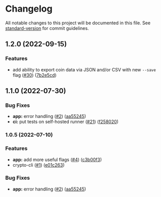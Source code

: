 # Changelog

All notable changes to this project will be documented in this file. See [standard-version](https://github.com/conventional-changelog/standard-version) for commit guidelines.

## 1.2.0 (2022-09-15)


### Features

* add ability to export coin data via JSON and/or CSV with new `--save` flag ([#30](https://github.com/zidious/crypto-cli/issues/30)) ([7b2e5cd](https://github.com/zidious/crypto-cli/commit/7b2e5cd957588d9bca3a4da9042ce36472cfc3f2))


## 1.1.0 (2022-07-30)

### Bug Fixes

- **app:** error handling ([#2](https://github.com/zidious/crypto-cli/issues/2)) ([aa55245](https://github.com/zidious/crypto-cli/commit/aa55245dd8f7f41e5684b830a6ba4084a906cff6))
- **ci:** put tests on self-hosted runner ([#21](https://github.com/zidious/crypto-cli/issues/21)) ([f258020](https://github.com/zidious/crypto-cli/commit/f258020eb9b68844e0d050aac2aad2b0ebc21351))

### 1.0.5 (2022-07-10)

### Features

- **app:** add more useful flags ([#4](https://github.com/zidious/crypto-cli/issues/4)) ([c3b00f3](https://github.com/zidious/crypto-cli/commit/c3b00f352591d1f6f56e767daca5e523f5c78906))
- crypto-cli ([#1](https://github.com/zidious/crypto-cli/issues/1)) ([e01c263](https://github.com/zidious/crypto-cli/commit/e01c2634d6bec7a4f5d57731b6742e45402b05dc))

### Bug Fixes

- **app:** error handling ([#2](https://github.com/zidious/crypto-cli/issues/2)) ([aa55245](https://github.com/zidious/crypto-cli/commit/aa55245dd8f7f41e5684b830a6ba4084a906cff6))
